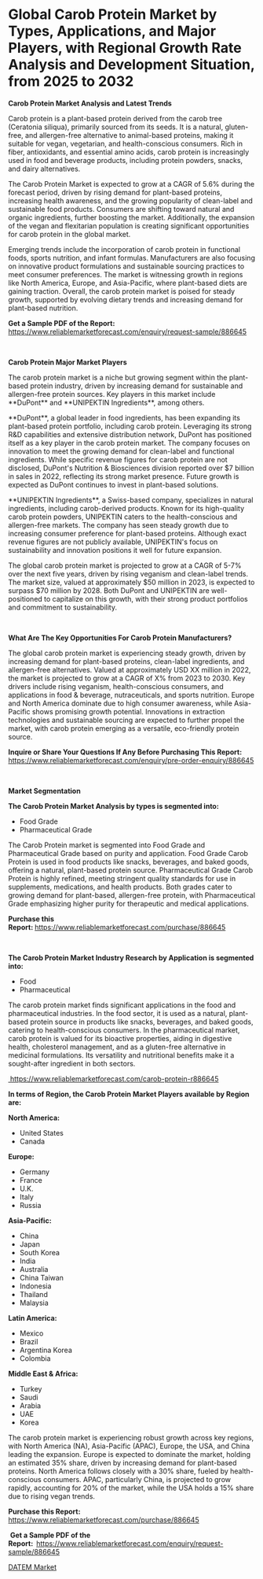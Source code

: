 <p><h1>Global Carob Protein Market by Types, Applications, and Major Players, with Regional Growth Rate Analysis and Development Situation, from 2025 to 2032</h1></p><p><strong>Carob Protein Market Analysis and Latest Trends</strong></p>
<p><p>Carob protein is a plant-based protein derived from the carob tree (Ceratonia siliqua), primarily sourced from its seeds. It is a natural, gluten-free, and allergen-free alternative to animal-based proteins, making it suitable for vegan, vegetarian, and health-conscious consumers. Rich in fiber, antioxidants, and essential amino acids, carob protein is increasingly used in food and beverage products, including protein powders, snacks, and dairy alternatives.</p><p>The Carob Protein Market is expected to grow at a CAGR of 5.6% during the forecast period, driven by rising demand for plant-based proteins, increasing health awareness, and the growing popularity of clean-label and sustainable food products. Consumers are shifting toward natural and organic ingredients, further boosting the market. Additionally, the expansion of the vegan and flexitarian population is creating significant opportunities for carob protein in the global market.</p><p>Emerging trends include the incorporation of carob protein in functional foods, sports nutrition, and infant formulas. Manufacturers are also focusing on innovative product formulations and sustainable sourcing practices to meet consumer preferences. The market is witnessing growth in regions like North America, Europe, and Asia-Pacific, where plant-based diets are gaining traction. Overall, the carob protein market is poised for steady growth, supported by evolving dietary trends and increasing demand for plant-based nutrition.</p></p>
<p><strong>Get a Sample PDF of the Report:&nbsp;</strong> <a href="https://www.reliablemarketforecast.com/enquiry/request-sample/886645?utm_campaign=2257&utm_medium=2&utm_source=Github&utm_content=ia&utm_term=26012025&utm_id=carob-protein">https://www.reliablemarketforecast.com/enquiry/request-sample/886645</a></p>
<p>&nbsp;</p>
<p><strong>Carob Protein Major Market Players</strong></p>
<p><p>The carob protein market is a niche but growing segment within the plant-based protein industry, driven by increasing demand for sustainable and allergen-free protein sources. Key players in this market include **DuPont** and **UNIPEKTIN Ingredients**, among others.</p><p>**DuPont**, a global leader in food ingredients, has been expanding its plant-based protein portfolio, including carob protein. Leveraging its strong R&D capabilities and extensive distribution network, DuPont has positioned itself as a key player in the carob protein market. The company focuses on innovation to meet the growing demand for clean-label and functional ingredients. While specific revenue figures for carob protein are not disclosed, DuPont's Nutrition & Biosciences division reported over $7 billion in sales in 2022, reflecting its strong market presence. Future growth is expected as DuPont continues to invest in plant-based solutions.</p><p>**UNIPEKTIN Ingredients**, a Swiss-based company, specializes in natural ingredients, including carob-derived products. Known for its high-quality carob protein powders, UNIPEKTIN caters to the health-conscious and allergen-free markets. The company has seen steady growth due to increasing consumer preference for plant-based proteins. Although exact revenue figures are not publicly available, UNIPEKTIN's focus on sustainability and innovation positions it well for future expansion.</p><p>The global carob protein market is projected to grow at a CAGR of 5-7% over the next five years, driven by rising veganism and clean-label trends. The market size, valued at approximately $50 million in 2023, is expected to surpass $70 million by 2028. Both DuPont and UNIPEKTIN are well-positioned to capitalize on this growth, with their strong product portfolios and commitment to sustainability.</p></p>
<p>&nbsp;</p>
<p><strong>What Are The Key Opportunities For Carob Protein Manufacturers?</strong></p>
<p><p>The global carob protein market is experiencing steady growth, driven by increasing demand for plant-based proteins, clean-label ingredients, and allergen-free alternatives. Valued at approximately USD XX million in 2022, the market is projected to grow at a CAGR of X% from 2023 to 2030. Key drivers include rising veganism, health-conscious consumers, and applications in food & beverage, nutraceuticals, and sports nutrition. Europe and North America dominate due to high consumer awareness, while Asia-Pacific shows promising growth potential. Innovations in extraction technologies and sustainable sourcing are expected to further propel the market, with carob protein emerging as a versatile, eco-friendly protein source.</p></p>
<p><strong>Inquire or Share Your Questions If Any Before Purchasing This Report:</strong> <a href="https://www.reliablemarketforecast.com/enquiry/pre-order-enquiry/886645?utm_campaign=2257&utm_medium=2&utm_source=Github&utm_content=ia&utm_term=26012025&utm_id=carob-protein">https://www.reliablemarketforecast.com/enquiry/pre-order-enquiry/886645</a></p>
<p>&nbsp;</p>
<p><strong>Market Segmentation</strong></p>
<p><strong>The Carob Protein Market Analysis by types is segmented into:</strong></p>
<p><ul><li>Food Grade</li><li>Pharmaceutical Grade</li></ul></p>
<p><p>The Carob Protein market is segmented into Food Grade and Pharmaceutical Grade based on purity and application. Food Grade Carob Protein is used in food products like snacks, beverages, and baked goods, offering a natural, plant-based protein source. Pharmaceutical Grade Carob Protein is highly refined, meeting stringent quality standards for use in supplements, medications, and health products. Both grades cater to growing demand for plant-based, allergen-free protein, with Pharmaceutical Grade emphasizing higher purity for therapeutic and medical applications.</p></p>
<p><strong>Purchase this Report:&nbsp;</strong><a href="https://www.reliablemarketforecast.com/purchase/886645?utm_campaign=2257&utm_medium=2&utm_source=Github&utm_content=ia&utm_term=26012025&utm_id=carob-protein">https://www.reliablemarketforecast.com/purchase/886645</a></p>
<p>&nbsp;</p>
<p><strong>The Carob Protein Market Industry Research by Application is segmented into:</strong></p>
<p><ul><li>Food</li><li>Pharmaceutical</li></ul></p>
<p><p>The carob protein market finds significant applications in the food and pharmaceutical industries. In the food sector, it is used as a natural, plant-based protein source in products like snacks, beverages, and baked goods, catering to health-conscious consumers. In the pharmaceutical market, carob protein is valued for its bioactive properties, aiding in digestive health, cholesterol management, and as a gluten-free alternative in medicinal formulations. Its versatility and nutritional benefits make it a sought-after ingredient in both sectors.</p></p>
<p><a href="https://www.reliablemarketforecast.com/carob-protein-r886645?utm_campaign=2257&utm_medium=2&utm_source=Github&utm_content=ia&utm_term=26012025&utm_id=carob-protein">&nbsp;https://www.reliablemarketforecast.com/carob-protein-r886645</a></p>
<p><strong>In terms of Region, the Carob Protein Market Players available by Region are:</strong></p>
<p>
    <p> <strong> North America: </strong>
        <ul>
            <li>United States</li>
            <li>Canada</li>
        </ul>
        </p> 
    <p> <strong> Europe: </strong>
        <ul>
            <li>Germany</li>
            <li>France</li>
            <li>U.K.</li>
            <li>Italy</li>
            <li>Russia</li>
        </ul>
        </p> 
    <p> <strong> Asia-Pacific: </strong>
        <ul>
            <li>China</li>
            <li>Japan</li>
            <li>South Korea</li>
            <li>India</li>
            <li>Australia</li>
            <li>China Taiwan</li>
            <li>Indonesia</li>
            <li>Thailand</li>
            <li>Malaysia</li>
        </ul>
        </p> 
    <p> <strong> Latin America: </strong>
        <ul>
            <li>Mexico</li>
            <li>Brazil</li>
            <li>Argentina Korea</li>
            <li>Colombia</li>
        </ul>
        </p> 
    <p> <strong> Middle East & Africa: </strong>
        <ul>
            <li>Turkey</li>
            <li>Saudi</li>
            <li>Arabia</li>
            <li>UAE</li>
            <li>Korea</li>
        </ul>
    </p>
    </p>
<p><p>The carob protein market is experiencing robust growth across key regions, with North America (NA), Asia-Pacific (APAC), Europe, the USA, and China leading the expansion. Europe is expected to dominate the market, holding an estimated 35% share, driven by increasing demand for plant-based proteins. North America follows closely with a 30% share, fueled by health-conscious consumers. APAC, particularly China, is projected to grow rapidly, accounting for 20% of the market, while the USA holds a 15% share due to rising vegan trends.</p></p>
<p><strong>Purchase this Report: </strong><a href="https://www.reliablemarketforecast.com/purchase/886645?utm_campaign=2257&utm_medium=2&utm_source=Github&utm_content=ia&utm_term=26012025&utm_id=carob-protein">https://www.reliablemarketforecast.com/purchase/886645</a></p>
<p>&nbsp;<strong>Get a Sample PDF of the Report:&nbsp;&nbsp;</strong><a href="https://www.reliablemarketforecast.com/enquiry/request-sample/886645?utm_campaign=2257&utm_medium=2&utm_source=Github&utm_content=ia&utm_term=26012025&utm_id=carob-protein">https://www.reliablemarketforecast.com/enquiry/request-sample/886645</a></p>
<p><strong></strong></p>
<p><p><a href="https://github.com/NargisHussain75/Market-Research-Report-List-1/blob/main/datem-market.md?utm_campaign=2257&utm_medium=2&utm_source=Github&utm_content=ia&utm_term=26012025&utm_id=carob-protein">DATEM Market</a></p></p>